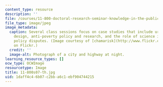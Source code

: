 ```yaml
---
content_type: resource
description: ''
file: /courses/11-800-doctoral-research-seminar-knowledge-in-the-public-arena-spring-2007/1daff4c46b07c2bba6c1ebf904744215_11-800s07-th.jpg
file_type: image/jpeg
image_metadata:
  caption: Several class sessions focus on case studies that include urban form and
    design, anti-poverty policy and research, and the role of science in environmental
    policy disputes. (Image courtesy of [chamarisk](http://www.flickr.com/photos/chamarisk/)
    on Flickr.)
  credit: ''
  image-alt: Photograph of a city and highway at night.
learning_resource_types: []
ocw_type: OCWImage
resourcetype: Image
title: 11-800s07-th.jpg
uid: 1daff4c4-6b07-c2bb-a6c1-ebf904744215
---
```

